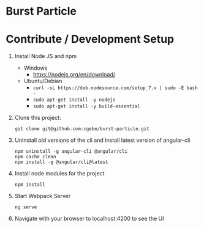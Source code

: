 # Burst Particle

# Contribute / Development Setup

1. Install Node JS and npm
    * Windows
        * https://nodejs.org/en/download/
    * Ubuntu/Debian
        * `curl -sL https://deb.nodesource.com/setup_7.x | sudo -E bash -`
        * `sudo apt-get install -y nodejs`
        * `sudo apt-get install -y build-essential`

2. Clone this project:
    ```
    git clone git@github.com:cgebe/burst-particle.git
    ```

3. Uninstall old versions of the cli and Install latest version of angular-cli
    ```
    npm uninstall -g angular-cli @angular/cli
    npm cache clean
    npm install -g @angular/cli@latest
    ```

3. Install node modules for the project
    ```
    npm install
    ```

4. Start Webpack Server

    ```
    ng serve
    ```

5. Navigate with your browser to localhost:4200 to see the UI
